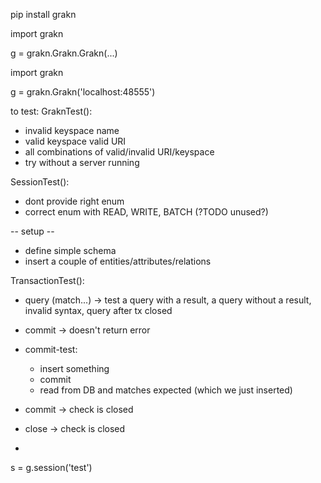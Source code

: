 pip install grakn

import grakn

g = grakn.Grakn.Grakn(...)

import grakn

g = grakn.Grakn('localhost:48555')

to test:
GraknTest():
* invalid keyspace name
* valid keyspace valid URI
* all combinations of valid/invalid URI/keyspace
* try without a server running

SessionTest():
* dont provide right enum
* correct enum with READ, WRITE, BATCH (?TODO unused?)


-- setup --
* define simple schema
* insert a couple of entities/attributes/relations


TransactionTest():
* query (match...) -> test a query with a result, a query without a result, invalid syntax, query after tx closed

* commit -> doesn't return error
* commit-test:
  * insert something
  * commit
  * read from DB and matches expected (which we just inserted)
* commit -> check is closed

* close -> check is closed

* 


s = g.session('test')


